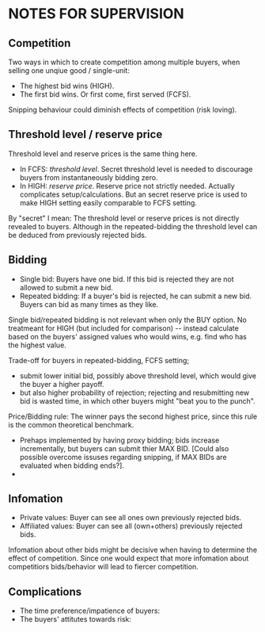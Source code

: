 # NOTES FOR SUPERVISION


## Competition
Two ways in which to create competition among multiple buyers, when selling one unqiue good / single-unit:

* The highest bid wins (HIGH).
* The first bid wins. Or first come, first served (FCFS).

Snipping behaviour could diminish effects of competition (risk loving).


## Threshold level / reserve price
Threshold level and reserve prices is the same thing here.

* In FCFS: *threshold level*. Secret threshold level is needed to discourage buyers from instantaneously bidding zero.
* In HIGH: *reserve price*. Reserve price not strictly needed. Actually complicates setup/calculations. But an secret reserve price is used to make HIGH setting easily comparable to FCFS setting.

By "secret" I mean: The threshold level or reserve prices is not directly revealed to buyers. Although in the repeated-bidding the threshold level can be deduced from previously rejected bids.


## Bidding
* Single bid: Buyers have one bid. If this bid is rejected they are not allowed to submit a new bid.
* Repeated bidding: If a buyer's bid is rejected, he can submit a new bid. Buyers can bid as many times as they like.

Single bid/repeated bidding is not relevant when only the BUY option. No treatmeant for HIGH (but included for comparison) -- instead calculate based on the buyers' assigned values who would wins, e.g. find who has the highest value.

Trade-off for buyers in repeated-bidding, FCFS setting;

- submit lower initial bid, possibly above threshold level, which would give the buyer a higher payoff.
- but also higher probability of rejection; rejecting and resubmitting new bid is wasted time, in which other buyers might "beat you to the punch".

Price/Bidding rule: The winner pays the second highest price, since this rule is the common theoretical benchmark.

* Prehaps implemented by having proxy bidding; bids increase incrementally, but buyers can submit thier MAX BID. [Could also possible overcome issuses regarding snipping, if MAX BIDs are evaluated when bidding ends?].
*

## Infomation
* Private values: Buyer can see all ones own previously rejected bids.
* Affiliated values: Buyer can see all (own+others) previously rejected bids.

Infomation about other bids might be decisive when having to determine the effect of competition. Since one would expect that more infomation about competitiors bids/behavior will lead to fiercer competition.


## Complications
* The time preference/impatience of buyers:
* The buyers' attitutes towards risk:
